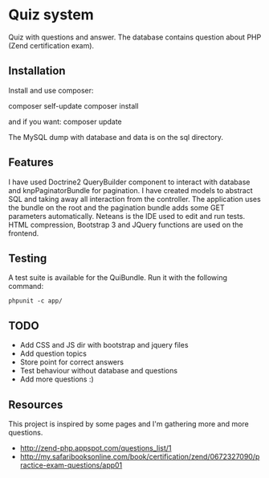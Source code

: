 Quiz system
========================

Quiz with questions and answer. The database contains question about PHP (Zend certification exam).

Installation
----------------

Install and use composer:

composer self-update
composer install

and if you want: composer update

The MySQL dump with database and data is on the sql directory.

Features
----------------

I have used Doctrine2 QueryBuilder component to interact with database and knpPaginatorBundle for pagination.
I have created models to abstract SQL and taking away all interaction from the controller.
The application uses the bundle on the root and the pagination bundle adds some GET parameters automatically.
Neteans is the IDE used to edit and run tests.
HTML compression, Bootstrap 3 and JQuery functions are used on the frontend.

Testing
----------------

A test suite is available for the QuiBundle. Run it with the following command:
    
    phpunit -c app/

TODO
----------------

- Add CSS and JS dir with bootstrap and jquery files
- Add question topics
- Store point for correct answers
- Test behaviour without database and questions
- Add more questions :)

Resources
----------------

This project is inspired by some pages and I'm gathering more and more questions. 

- http://zend-php.appspot.com/questions_list/1
- http://my.safaribooksonline.com/book/certification/zend/0672327090/practice-exam-questions/app01
